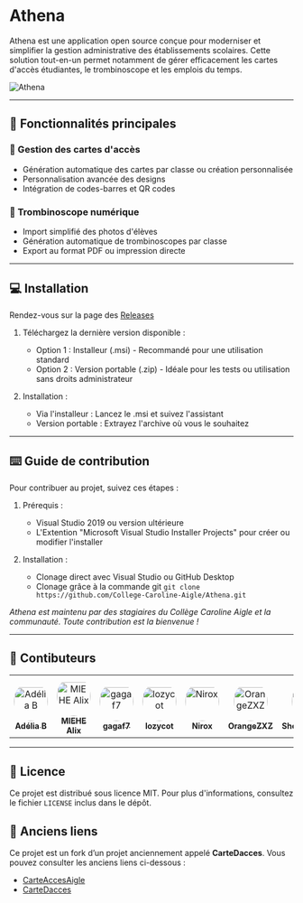 # Athena
Athena est une application open source conçue pour moderniser et simplifier la gestion administrative des établissements scolaires.
Cette solution tout-en-un permet notamment de gérer efficacement les cartes d'accès étudiantes, le trombinoscope et les emplois du temps.

![Athena](https://github.com/user-attachments/assets/e95fee4a-ec3b-4fc5-ba11-a275a664a926)

---

## 🎯 Fonctionnalités principales
### 🎫 Gestion des cartes d'accès
- Génération automatique des cartes par classe ou création personnalisée
- Personnalisation avancée des designs
- Intégration de codes-barres et QR codes

### 📸 Trombinoscope numérique
- Import simplifié des photos d'élèves
- Génération automatique de trombinoscopes par classe
- Export au format PDF ou impression directe

---

## 💻 Installation
Rendez-vous sur la page des [Releases](https://github.com/College-Caroline-Aigle/Athena/releases)

1. Téléchargez la dernière version disponible :
    - Option 1 : Installeur (.msi) - Recommandé pour une utilisation standard
    - Option 2 : Version portable (.zip) - Idéale pour les tests ou utilisation sans droits administrateur

2. Installation :
    - Via l'installeur : Lancez le .msi et suivez l'assistant
    - Version portable : Extrayez l'archive où vous le souhaitez

---

## ⌨️ Guide de contribution
Pour contribuer au projet, suivez ces étapes :

1. Prérequis :
   - Visual Studio 2019 ou version ultérieure
   - L'Extention "Microsoft Visual Studio Installer Projects" pour créer ou modifier l'installer

2. Installation :
   - Clonage direct avec Visual Studio ou GitHub Desktop
   - Clonage grâce à la commande git `git clone https://github.com/College-Caroline-Aigle/Athena.git`

*Athena est maintenu par des stagiaires du Collège Caroline Aigle et la communauté.
Toute contribution est la bienvenue !*

---

## 🦠 Contibuteurs

<table>
<tr>
    <td align="center" style="word-wrap: break-word; width: 90.0; height: 90.0">
        <a href=https://github.com/marcie1000>
            <img src=https://avatars.githubusercontent.com/u/122089187?v=4 width="60;" style="border-radius:50%;align-items:center;justify-content:center;overflow:hidden;padding-top:10px" alt="Adélia B"/>
            <br />
            <sub style="font-size:14px"><b>Adélia B</b></sub>
        </a>
    </td>
    <td align="center" style="word-wrap: break-word; width: 90.0; height: 90.0">
        <a href=https://github.com/Boulede987>
            <img src=https://avatars.githubusercontent.com/u/171908190?v=4 width="60;" style="border-radius:50%;align-items:center;justify-content:center;overflow:hidden;padding-top:10px" alt="MIEHE Alix"/>
            <br />
            <sub style="font-size:14px"><b>MIEHE Alix</b></sub>
        </a>
    </td>
    <td align="center" style="word-wrap: break-word; width: 90.0; height: 90.0">
        <a href=https://github.com/gagaf7>
            <img src=https://avatars.githubusercontent.com/u/145220548?v=4 width="60;" style="border-radius:50%;align-items:center;justify-content:center;overflow:hidden;padding-top:10px" alt="gagaf7"/>
            <br />
            <sub style="font-size:14px"><b>gagaf7</b></sub>
        </a>
    </td>
    <td align="center" style="word-wrap: break-word; width: 90.0; height: 90.0">
        <a href=https://github.com/lozycot>
            <img src=https://avatars.githubusercontent.com/u/114075621?v=4 width="60;" style="border-radius:50%;align-items:center;justify-content:center;overflow:hidden;padding-top:10px" alt="lozycot"/>
            <br />
            <sub style="font-size:14px"><b>lozycot</b></sub>
        </a>
    </td>
    <td align="center" style="word-wrap: break-word; width: 90.0; height: 90.0">
        <a href=https://github.com/TheoMas>
            <img src=https://avatars.githubusercontent.com/u/151865163?v=4 width="60;" style="border-radius:50%;align-items:center;justify-content:center;overflow:hidden;padding-top:10px" alt="Nirox"/>
            <br />
            <sub style="font-size:14px"><b>Nirox</b></sub>
        </a>
    </td>
    <td align="center" style="word-wrap: break-word; width: 90.0; height: 90.0">
        <a href=https://github.com/OrangeZXZ>
            <img src=https://avatars.githubusercontent.com/u/104271365?v=4 width="60;" style="border-radius:50%;align-items:center;justify-content:center;overflow:hidden;padding-top:10px" alt="OrangeZXZ"/>
            <br />
            <sub style="font-size:14px"><b>OrangeZXZ</b></sub>
        </a>
    </td>
    <td align="center" style="word-wrap: break-word; width: 90.0; height: 90.0">
        <a href=https://github.com/ShortLegsFox>
            <img src=https://avatars.githubusercontent.com/u/100952577?v=4 width="60;" style="border-radius:50%;align-items:center;justify-content:center;overflow:hidden;padding-top:10px" alt="ShortLegsFox"/>
            <br />
            <sub style="font-size:14px"><b>ShortLegsFox</b></sub>
        </a>
    </td>
    <td align="center" style="word-wrap: break-word; width: 90.0; height: 90.0">
        <a href=https://github.com/ValgulNecron>
            <img src=https://avatars.githubusercontent.com/u/39313199?v=4 width="60;" style="border-radius:50%;align-items:center;justify-content:center;overflow:hidden;padding-top:10px" alt="Valgul"/>
            <br />
            <sub style="font-size:14px"><b>Valgul</b></sub>
        </a>
    </td>
</tr>
</table>

---

## 📝 Licence
Ce projet est distribué sous licence MIT. Pour plus d'informations, consultez le fichier `LICENSE` inclus dans le dépôt.

## 🧷 Anciens liens
Ce projet est un fork d’un projet anciennement appelé **CarteDacces**.
Vous pouvez consulter les anciens liens ci-dessous :  
- [CarteAccesAigle](https://github.com/TheoMas/CarteAccesAigle2024)  
- [CarteDacces](https://github.com/ValgulNecron/appStage)
